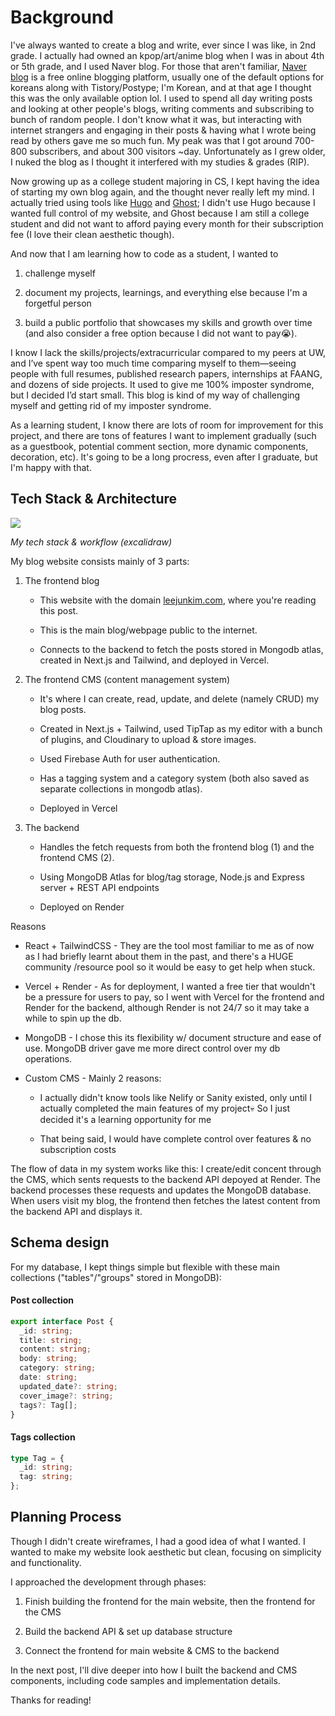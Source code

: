 # Background

I've always wanted to create a blog and write, ever since I was like, in 2nd grade. I actually had owned an kpop/art/anime blog when I was in about 4th or 5th grade, and I used Naver blog. For those that aren't familiar, [Naver blog](https://section.blog.naver.com/BlogHome.naver?directoryNo=0&currentPage=1&groupId=0) is a free online blogging platform, usually one of the default options for koreans along with Tistory/Postype; I'm Korean, and at that age I thought this was the only available option lol. I used to spend all day writing posts and looking at other people's blogs, writing comments and subscribing to bunch of random people. I don't know what it was, but interacting with internet strangers and engaging in their posts & having what I wrote being read by others gave me so much fun. My peak was that I got around 700-800 subscribers, and about 300 visitors ~day. Unfortunately as I grew older, I nuked the blog as I thought it interfered with my studies & grades (RIP).

Now growing up as a college student majoring in CS, I kept having the idea of starting my own blog again, and the thought never really left my mind. I actually tried using tools like [Hugo](https://gohugo.io/) and [Ghost](https://ghost.org/); I didn't use Hugo because I wanted full control of my website, and Ghost because I am still a college student and did not want to afford paying every month for their subscription fee (I love their clean aesthetic though).

And now that I am learning how to code as a student, I wanted to

1. challenge myself
    
2. document my projects, learnings, and everything else because I'm a forgetful person
    
3. build a public portfolio that showcases my skills and growth over time (and also consider a free option because I did not want to pay😭).
    

I know I lack the skills/projects/extracurricular compared to my peers at UW, and I’ve spent way too much time comparing myself to them—seeing people with full resumes, published research papers, internships at FAANG, and dozens of side projects. It used to give me 100% imposter syndrome, but I decided I’d start small. This blog is kind of my way of challenging myself and getting rid of my imposter syndrome.

As a learning student, I know there are lots of room for improvement for this project, and there are tons of features I want to implement gradually (such as a guestbook, potential comment section, more dynamic components, decoration, etc). It's going to be a long procress, even after I graduate, but I'm happy with that.

## Tech Stack & Architecture

![](https://res.cloudinary.com/dwa6lkvcr/image/upload/v1744095535/s9jveyzv20u6l0cfzxud.png)

_My tech stack & workflow (excalidraw)_

My blog website consists mainly of 3 parts:

1. The frontend blog
    
    - This website with the domain [leejunkim.com](https://www.leejunkim.com/), where you're reading this post.
        
    - This is the main blog/webpage public to the internet.
        
    - Connects to the backend to fetch the posts stored in Mongodb atlas, created in Next.js and Tailwind, and deployed in Vercel.
        
2. The frontend CMS (content management system)
    
    - It's where I can create, read, update, and delete (namely CRUD) my blog posts.
        
    - Created in Next.js + Tailwind, used TipTap as my editor with a bunch of plugins, and Cloudinary to upload & store images.
        
    - Used Firebase Auth for user authentication.
        
    - Has a tagging system and a category system (both also saved as separate collections in mongodb atlas).
        
    - Deployed in Vercel
        
3. The backend
    
    - Handles the fetch requests from both the frontend blog (1) and the frontend CMS (2).
        
    - Using MongoDB Atlas for blog/tag storage, Node.js and Express server + REST API endpoints
        
    - Deployed on Render
        

Reasons

- React + TailwindCSS - They are the tool most familiar to me as of now as I had briefly learnt about them in the past, and there's a HUGE community /resource pool so it would be easy to get help when stuck.
    
- Vercel + Render - As for deployment, I wanted a free tier that wouldn't be a pressure for users to pay, so I went with Vercel for the frontend and Render for the backend, although Render is not 24/7 so it may take a while to spin up the db.
    
- MongoDB - I chose this its flexibility w/ document structure and ease of use. MongoDB driver gave me more direct control over my db operations.
    
- Custom CMS - Mainly 2 reasons:
    
    - I actually didn't know tools like Nelify or Sanity existed, only until I actually completed the main features of my project💀 So I just decided it's a learning opportunity for me
        
    - That being said, I would have complete control over features & no subscription costs
        

The flow of data in my system works like this: I create/edit concent through the CMS, which sents requests to the backend API depoyed at Render. The backend processes these requests and updates the MongoDB database. When users visit my blog, the frontend then fetches the latest content from the backend API and displays it.

## Schema design

For my database, I kept things simple but flexible with these main collections ("tables"/"groups" stored in MongoDB):

#### Post collection

```ts
export interface Post {
  _id: string;
  title: string;
  content: string;
  body: string;
  category: string;
  date: string;
  updated_date?: string;
  cover_image?: string;
  tags?: Tag[];
}
```

#### Tags collection

```ts
type Tag = {
  _id: string;
  tag: string;
};
```

## Planning Process

Though I didn't create wireframes, I had a good idea of what I wanted. I wanted to make my website look aesthetic but clean, focusing on simplicity and functionality.

I approached the development through phases:

1. Finish building the frontend for the main website, then the frontend for the CMS
    
2. Build the backend API & set up database structure
    
3. Connect the frontend for main website & CMS to the backend
    

In the next post, I'll dive deeper into how I built the backend and CMS components, including code samples and implementation details.

Thanks for reading!
